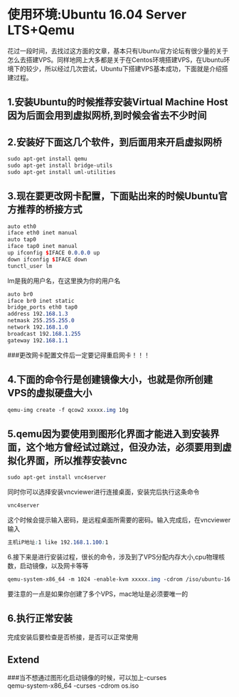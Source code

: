 # 使用环境:Ubuntu 16.04 Server LTS+Qemu

花过一段时间，去找过这方面的文章，基本只有Ubuntu官方论坛有很少量的关于怎么去搭建VPS。同样地网上大多都是关于在Centos环境搭建VPS，在Ubuntu环境下的较少，所以经过几次尝试，Ubuntu下搭建VPS基本成功，下面就是介绍搭建过程。<br>

## 1.安装Ubuntu的时候推荐安装Virtual Machine Host因为后面会用到虚拟网桥,到时候会省去不少时间

## 2.安装好下面这几个软件，到后面用来开启虚拟网桥

```scss
sudo apt-get install qemu
sudo apt-get install bridge-utils
sudo apt-get install uml-utilities
```

##  3.现在要更改网卡配置，下面贴出来的时候Ubuntu官方推荐的桥接方式
```scss
auto eth0
iface eth0 inet manual
auto tap0
iface tap0 inet manual
up ifconfig $IFACE 0.0.0.0 up
down ifconfig $IFACE down
tunctl_user lm
```
lm是我的用户名，在这里换为你的用户名
```scss
auto br0
iface br0 inet static
bridge_ports eth0 tap0
address 192.168.1.3
netmask 255.255.255.0
network 192.168.1.0
broadcast 192.168.1.255
gateway 192.168.1.1
```
###更改网卡配置文件后一定要记得重启网卡！！！<br>

##  4.下面的命令行是创建镜像大小，也就是你所创建VPS的虚拟硬盘大小
```scss
qemu-img create -f qcow2 xxxxx.img 10g
```

##  5.qemu因为要使用到图形化界面才能进入到安装界面，这个地方曾经试过跳过，但没办法，必须要用到虚拟化界面，所以推荐安装vnc
```scss
sudo apt-get install vnc4server
```
同时你可以选择安装vncviewer进行连接桌面，安装完后执行这条命令<br>
```scss
vnc4server
```
这个时候会提示输入密码，是远程桌面所需要的密码。输入完成后，在vncviewer输入<br>
```scss
主机iP地址:1 like 192.168.1.100:1
```
6.接下来是进行安装过程，很长的命令，涉及到了VPS分配内存大小,cpu物理核数，启动镜像，以及网卡等等<br>
```scss
qemu-system-x86_64 -m 1024 -enable-kvm xxxxx.img -cdrom /iso/ubuntu-16.04-server-amd64.iso -net nic,vlan=0,macaddr=52-54-00-12-34-01 -net tap,vlan=0,ifname=tap0

```
要注意的一点是如果你创建了多个VPS，mac地址是必须要唯一的<br>

##  6.执行正常安装


完成安装后要检查是否桥接，是否可以正常使用<br>

## Extend
###当不想通过图形化启动镜像的时候，可以加上-curses<br>
qemu-system-x86_64 -curses -cdrom os.iso
